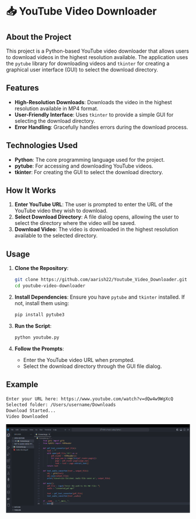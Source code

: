 # 📥 YouTube Video Downloader

## About the Project

This project is a Python-based YouTube video downloader that allows users to download videos in the highest resolution available. The application uses the `pytube` library for downloading videos and `tkinter` for creating a graphical user interface (GUI) to select the download directory.

## Features

- **High-Resolution Downloads**: Downloads the video in the highest resolution available in MP4 format.
- **User-Friendly Interface**: Uses `tkinter` to provide a simple GUI for selecting the download directory.
- **Error Handling**: Gracefully handles errors during the download process.

## Technologies Used

- **Python**: The core programming language used for the project.
- **pytube**: For accessing and downloading YouTube videos.
- **tkinter**: For creating the GUI to select the download directory.

## How It Works

1. **Enter YouTube URL**: The user is prompted to enter the URL of the YouTube video they wish to download.
2. **Select Download Directory**: A file dialog opens, allowing the user to select the directory where the video will be saved.
3. **Download Video**: The video is downloaded in the highest resolution available to the selected directory.

## Usage

1. **Clone the Repository**:
    ```bash
    git clone https://github.com/aarish22/Youtube_Video_Downloader.git
    cd youtube-video-downloader
    ```

2. **Install Dependencies**:
    Ensure you have `pytube` and `tkinter` installed. If not, install them using:
    ```bash
    pip install pytube3
    ```

3. **Run the Script**:
    ```bash
    python youtube.py
    ```

4. **Follow the Prompts**:
    - Enter the YouTube video URL when prompted.
    - Select the download directory through the GUI file dialog.

## Example

```plaintext
Enter your URL here: https://www.youtube.com/watch?v=dQw4w9WgXcQ
Selected folder: /Users/username/Downloads
Download Started...
Video Downloaded
```

[![Watch the video](https://github.com/aarish22/Youtube_Video_Downloader/blob/main/Screenshot%202024-07-02%20230530.png)](https://github.com/aarish22/Youtube_Video_Downloader/blob/main/Converter.py%20-%20Pdf%20to%20Audio%20using%20Python%20-%20Visual%20Studio%20Code%202024-04-22%2023-22-35.mp4)
